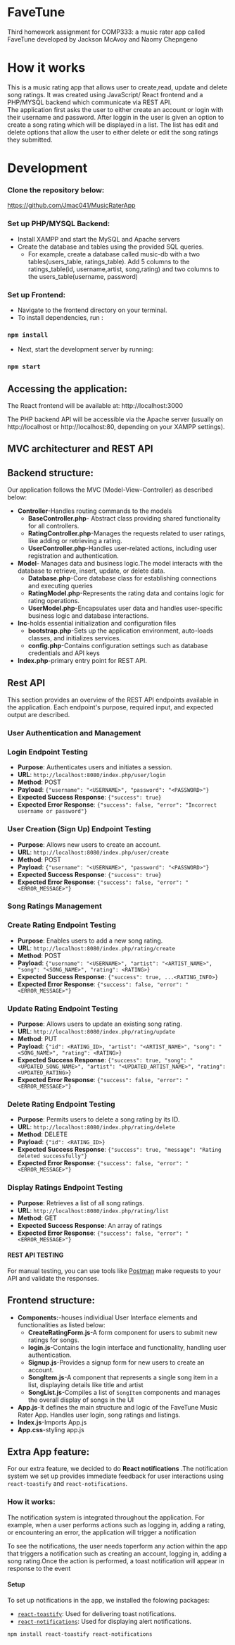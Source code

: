 # FaveTune
Third homework assignment for COMP333: a music rater app called FaveTune developed by Jackson McAvoy and Naomy Chepngeno


# How it works
This is a music rating app that allows user to create,read, update and delete song ratings. It was created using JavaScript/ React frontend  and a PHP/MYSQL backend which communicate via REST API. <br>
The application first asks the user to either create an account or login with their username and password. After loggin in the user is given an option to create a song rating which will be displayed in a list. The list has edit and delete options that allow the user to either delete or edit the song ratings they submitted.

# Development

### Clone the repository below: 
https://github.com/Jmac041/MusicRaterApp

### Set up PHP/MYSQL Backend:

- Install XAMPP and start the MySQL and Apache servers
- Create the database and tables using the provided SQL queries.
  - For example, create a database called music-db with a two tables(users_table, ratings_table). Add 5 columns to the ratings_table(id, username,artist, song,rating) and two columns to the users_table(username, password)

### Set up Frontend:
- Navigate to the frontend directory on your terminal.
-  To install dependencies, run :
### `npm install`
- Next, start the development server by running:
### `npm start`
## Accessing the application:

The React frontend will be available at: http://localhost:3000 <br>

The PHP backend API will be accessible via the Apache server (usually on http://localhost or http://localhost:80, depending on your XAMPP settings).

## MVC architecturer and REST API

## Backend structure:
Our application follows the MVC (Model-View-Controller)  as described below:<br>
- **Controller**-Handles routing commands to the models
    * **BaseController.php**- Abstract class providing shared functionality for all controllers.
    * **RatingController.php**-Manages the requests related to user ratings, like adding or retrieving a rating.
    * **UserController.php**-Handles user-related actions, including user registration and authentication.<br>
- **Model**- Manages data and business logic.The model interacts with the database to retrieve, insert, update, or delete data.
    * **Database.php**-Core database class for establishing connections and executing queries
    * **RatingModel.php**-Represents the rating data and contains logic for rating operations.
    * **UserModel.php**-Encapsulates user data and handles user-specific business logic and database interactions.
- **Inc**-holds essential initialization and configuration files
    * **bootstrap.php**-Sets up the application environment, auto-loads classes, and initializes services.
    * **config.php**-Contains configuration settings such as database credentials and API keys
- **Index.php**-primary entry point for REST API.
## Rest API

This section provides an overview of the REST API endpoints available in the application. Each endpoint's purpose, required input, and expected output are described.

### User Authentication and Management

### Login Endpoint Testing
- **Purpose**: Authenticates users and initiates a session.
- **URL**: `http://localhost:8080/index.php/user/login`
- **Method**: POST
- **Payload**: `{"username": "<USERNAME>", "password": "<PASSWORD>"}`
- **Expected Success Response**: `{"success": true}`
- **Expected Error Response**: `{"success": false, "error": "Incorrect username or password"}`

### User Creation (Sign Up) Endpoint Testing
- **Purpose**: Allows new users to create an account.
- **URL**: `http://localhost:8080/index.php/user/create`
- **Method**: POST
- **Payload**: `{"username": "<USERNAME>", "password": "<PASSWORD>"}`
- **Expected Success Response**: `{"success": true}`
- **Expected Error Response**: `{"success": false, "error": "<ERROR_MESSAGE>"}`

### Song Ratings Management

### Create Rating Endpoint Testing
- **Purpose**: Enables users to add a new song rating.
- **URL**: `http://localhost:8080/index.php/rating/create`
- **Method**: POST
- **Payload**: `{"username": "<USERNAME>", "artist": "<ARTIST_NAME>", "song": "<SONG_NAME>", "rating": <RATING>}`
- **Expected Success Response**: `{"success": true, ...<RATING_INFO>}`
- **Expected Error Response**: `{"success": false, "error": "<ERROR_MESSAGE>"}`

### Update Rating Endpoint Testing
- **Purpose**: Allows users to update an existing song rating.
- **URL**: `http://localhost:8080/index.php/rating/update`
- **Method**: PUT
- **Payload**: `{"id": <RATING_ID>, "artist": "<ARTIST_NAME>", "song": "<SONG_NAME>", "rating": <RATING>}`
- **Expected Success Response**: `{"success": true, "song": "<UPDATED_SONG_NAME>", "artist": "<UPDATED_ARTIST_NAME>", "rating": <UPDATED_RATING>}`
- **Expected Error Response**: `{"success": false, "error": "<ERROR_MESSAGE>"}`

### Delete Rating Endpoint Testing
- **Purpose**: Permits users to delete a song rating by its ID.
- **URL**: `http://localhost:8080/index.php/rating/delete`
- **Method**: DELETE
- **Payload**: `{"id": <RATING_ID>}`
- **Expected Success Response**: `{"success": true, "message": "Rating deleted successfully"}`
- **Expected Error Response**: `{"success": false, "error": "<ERROR_MESSAGE>"}`

### Display Ratings Endpoint Testing
- **Purpose**: Retrieves a list of all song ratings.
- **URL**: `http://localhost:8080/index.php/rating/list`
- **Method**: GET
- **Expected Success Response**: An array of ratings
- **Expected Error Response**: `{"success": false, "error": "<ERROR_MESSAGE>"}`



#### REST API TESTING

For manual testing, you can use tools like [Postman](https://www.postman.com/)  make requests to your API and validate the responses.



## Frontend structure:
- **Components:**-houses individiual User Interface elements and functionalities as listed below:
    * **CreateRatingForm.js**-A form component for users to submit new ratings for songs.
    * **login.js**-Contains the login interface and functionality, handling user authentication.
    * **Signup.js**-Provides a signup form for new users to create an account.
    * **SongItem.js**-A component that represents a single song item in a list, displaying details like title and artist
    * **SongList.js**-Compiles a list of `SongItem` components and manages the overall display of songs in the UI
- **App.js**-It defines the main structure and logic of the FaveTune Music Rater App. Handles user login, song ratings and listings.
- **Index.js**-Imports App.js
- **App.css**-styling app.js

## Extra App feature:

For our extra feature, we decided to do  **React notifications** .The notification system we set up  provides immediate feedback for user interactions using `react-toastify` and `react-notifications`.<br>


### How it works:
The notification system is integrated throughout the application. For example, when a user performs actions such as logging in, adding a rating, or encountering an error, the application will trigger a notification

To see the notifications, the user needs toperform any action within the app that triggers a notification such as creating an account, logging in, adding a song rating.Once the action is performed, a toast notification will appear in response to the event

#### Setup
To set up notifications in the app, we installed the folowing packages:
- [`react-toastify`](https://fkhadra.github.io/react-toastify/): Used for delivering toast notifications.
- [`react-notifications`](https://www.npmjs.com/package/react-notifications): Used for displaying alert notifications.


```bash
npm install react-toastify react-notifications




        

 







